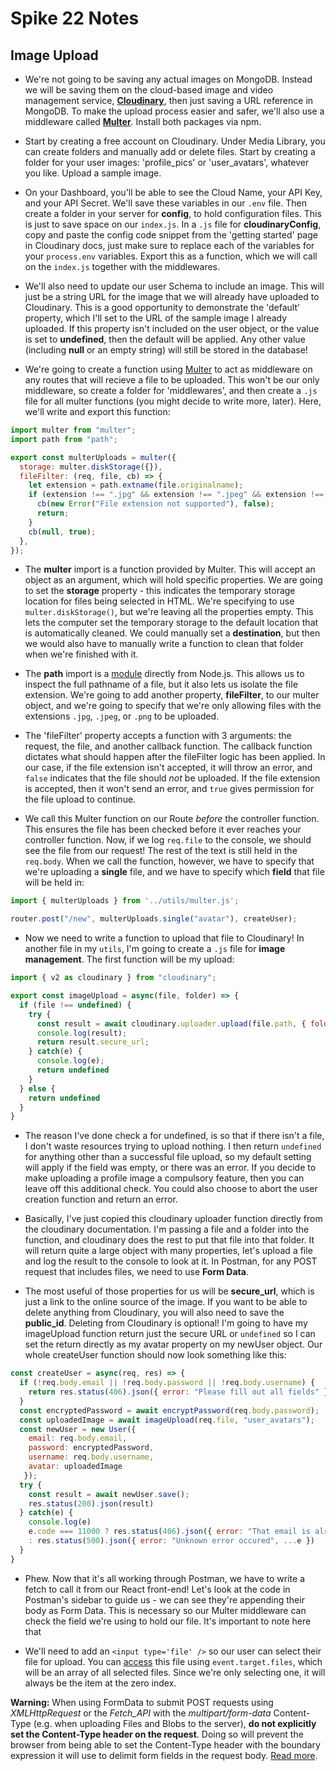 # Spike 22 Notes

## Image Upload

- We're not going to be saving any actual images on MongoDB. Instead we will be saving them on the cloud-based image and video management service, [**Cloudinary**](https://cloudinary.com/documentation/how_to_integrate_cloudinary), then just saving a URL reference in MongoDB. To make the upload process easier and safer, we'll also use a middleware called [**Multer**](https://www.npmjs.com/package/multer). Install both packages via npm.

- Start by creating a free account on Cloudinary. Under Media Library, you can create folders and manually add or delete files. Start by creating a folder for your user images: 'profile_pics' or 'user_avatars', whatever you like. Upload a sample image. 

- On your Dashboard, you'll be able to see the Cloud Name, your API Key, and your API Secret. We'll save these variables in our `.env` file. Then create a folder in your server for **config**, to hold configuration files. This is just to save space on our `index.js`. In a `.js` file for **cloudinaryConfig**, copy and paste the config code snippet from the 'getting started' page in Cloudinary docs, just make sure to replace each of the variables for your `process.env` variables. Export this as a function, which we will call on the `index.js` together with the middlewares. 

- We'll also need to update our user Schema to include an image. This will just be a string URL for the image that we will already have uploaded to Cloudinary. This is a good opportunity to demonstrate the 'default' property, which I'll set to the URL of the sample image I already uploaded. If this property isn't included on the user object, or the value is set to **undefined**, then the default will be applied. Any other value (including **null** or an empty string) will still be stored in the database!

- We're going to create a function using [Multer](https://github.com/expressjs/multer#readme) to act as middleware on any routes that will recieve a file to be uploaded. This won't be our only middleware, so create a folder for 'middlewares', and then create a `.js` file for all multer functions (you might decide to write more, later). Here, we'll write and export this function:

```js
import multer from "multer";
import path from "path";

export const multerUploads = multer({
  storage: multer.diskStorage({}),
  fileFilter: (req, file, cb) => {
    let extension = path.extname(file.originalname);
    if (extension !== ".jpg" && extension !== ".jpeg" && extension !== ".png") {
      cb(new Error("File extension not supported"), false);
      return;
    }
    cb(null, true);
  },
});
```

- The **multer** import is a function provided by Multer. This will accept an object as an argument, which will hold specific properties. We are going to set the **storage** property - this indicates the temporary storage location for files being selected in HTML. We're specifying to use `multer.diskStorage()`, but we're leaving all the properties empty. This lets the computer set the temporary storage to the default location that is automatically cleaned. We could manually set a **destination**, but then we would also have to manually write a function to clean that folder when we're finished with it. 

- The **path** import is a [module](https://nodejs.org/api/path.html) directly from Node.js. This allows us to inspect the full pathname of a file, but it also lets us isolate the file extension. We're going to add another property, **fileFilter**, to our multer object, and we're going to specify that we're only allowing files with the extensions `.jpg`, `.jpeg`, or `.png` to be uploaded.

- The 'fileFilter' property accepts a function with 3 arguments: the request, the file, and another callback function. The callback function dictates what should happen after the fileFilter logic has been applied. In our case, if the file extension isn't accepted, it will throw an error, and `false` indicates that the file should _not_ be uploaded. If the file extension is accepted, then it won't send an error, and `true` gives permission for the file upload to continue. 

- We call this Multer function on our Route _before_ the controller function. This ensures the file has been checked before it ever reaches your controller function. Now, if we log `req.file` to the console, we should see the file from our request! The rest of the text is still held in the `req.body`. When we call the function, however, we have to specify that we're uploading a **single** file, and we have to specify which **field** that file will be held in:

```js
import { multerUploads } from '../utils/multer.js';

router.post("/new", multerUploads.single("avatar"), createUser);
```

- Now we need to write a function to upload that file to Cloudinary! In another file in my `utils`, I'm going to create a `.js` file for **image management**. The first function will be my upload:

```js
import { v2 as cloudinary } from "cloudinary";

export const imageUpload = async(file, folder) => {
  if (file !== undefined) {
    try {
      const result = await cloudinary.uploader.upload(file.path, { folder: folder });
      console.log(result);
      return result.secure_url;
    } catch(e) {
      console.log(e);
      return undefined
    }
  } else {
    return undefined
  }
}
```

- The reason I've done check a for undefined, is so that if there isn't a file, I don't waste resources trying to upload nothing. I then return `undefined` for anything other than a successful file upload, so my default setting will apply if the field was empty, or there was an error. If you decide to make uploading a profile image a compulsory feature, then you can leave off this additional check. You could also choose to abort the user creation function and return an error.

- Basically, I've just copied this cloudinary uploader function directly from the cloudinary documentation. I'm passing a file and a folder into the function, and cloudinary does the rest to put that file into that folder. It will return quite a large object with many properties, let's upload a file and log the result to the console to look at it. In Postman, for any POST request that includes files, we need to use **Form Data**.

- The most useful of those properties for us will be **secure_url**, which is just a link to the online source of the image. If you want to be able to delete anything from Cloudinary, you will also need to save the **public_id**. Deleting from Cloudinary is optional! I'm going to have my imageUpload function return just the secure URL or `undefined` so I can set the return directly as my avatar property on my newUser object. Our whole createUser function should now look something like this:

```js
const createUser = async(req, res) => {
  if (!req.body.email || !req.body.password || !req.body.username) {
    return res.status(406).json({ error: "Please fill out all fields" })
  }
  const encryptedPassword = await encryptPassword(req.body.password);
  const uploadedImage = await imageUpload(req.file, "user_avatars");
  const newUser = new User({ 
    email: req.body.email,
    password: encryptedPassword,
    username: req.body.username,
    avatar: uploadedImage
   });
  try {
    const result = await newUser.save();
    res.status(200).json(result)
  } catch(e) {
    console.log(e)
    e.code === 11000 ? res.status(406).json({ error: "That email is already registered" }) 
    : res.status(500).json({ error: "Unknown error occured", ...e })
  }
}
```

- Phew. Now that it's all working through Postman, we have to write a fetch to call it from our React front-end! Let's look at the code in Postman's sidebar to guide us - we can see they're appending their body as Form Data. This is necessary so our Multer middleware can check the field we're using to hold our file. It's important to note here that 

- We'll need to add an `<input type='file' />` so our user can select their file for upload. You can [access](https://developer.mozilla.org/en-US/docs/Web/HTML/Element/input/file#getting_information_on_selected_files) this file using `event.target.files`, which will be an array of all selected files. Since we're only selecting one, it will always be the item at the zero index.

**Warning:** When using FormData to submit POST requests using _XMLHttpRequest_ or the *Fetch_API* with the _multipart/form-data_ Content-Type (e.g. when uploading Files and Blobs to the server), **do not explicitly set the Content-Type header on the request**. Doing so will prevent the browser from being able to set the Content-Type header with the boundary expression it will use to delimit form fields in the request body. [Read more](https://developer.mozilla.org/en-US/docs/Web/API/FormData/Using_FormData_Objects).